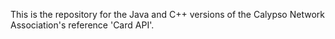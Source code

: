 This is the repository for the Java and C++ versions of the Calypso Network Association's reference 'Card API'.
